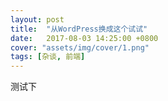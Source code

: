```yaml
---
layout: post
title:  "从WordPress换成这个试试"
date:   2017-08-03 14:25:00 +0800
cover: "assets/img/cover/1.png"
tags: [杂谈, 前端]
---
```

测试下